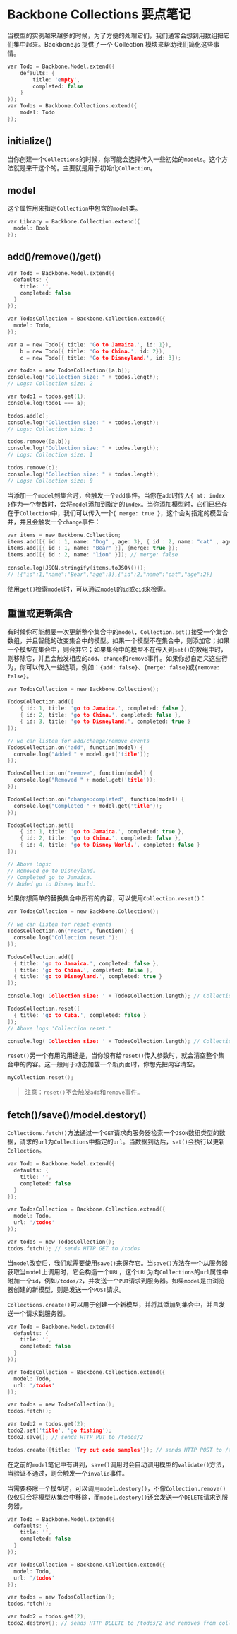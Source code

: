 Backbone Collections 要点笔记
========

当模型的实例越来越多的时候，为了方便的处理它们，我们通常会想到用数组把它们集中起来。Backbone.js 提供了一个 Collection 模块来帮助我们简化这些事情。

```c
var Todo = Backbone.Model.extend({
	defaults: {
		title: 'empty',
		completed: false
	}
});
var Todos = Backbone.Collections.extend({
	model: Todo
});
```

## initialize()

当你创建一个`Collections`的时候，你可能会选择传入一些初始的`models`。这个方法就是来干这个的。主要就是用于初始化`Collection`。

## model

这个属性用来指定`Collection`中包含的`model`类。

```c
var Library = Backbone.Collection.extend({
  model: Book
});
```

## add()/remove()/get()

```c
var Todo = Backbone.Model.extend({
  defaults: {
    title: '',
    completed: false
  }
});

var TodosCollection = Backbone.Collection.extend({
  model: Todo,
});

var a = new Todo({ title: 'Go to Jamaica.', id: 1}),
    b = new Todo({ title: 'Go to China.', id: 2}),
    c = new Todo({ title: 'Go to Disneyland.', id: 3});

var todos = new TodosCollection([a,b]);
console.log("Collection size: " + todos.length);
// Logs: Collection size: 2

var todo1 = todos.get(1);
console.log(todo1 === a);

todos.add(c);
console.log("Collection size: " + todos.length);
// Logs: Collection size: 3

todos.remove([a,b]);
console.log("Collection size: " + todos.length);
// Logs: Collection size: 1

todos.remove(c);
console.log("Collection size: " + todos.length);
// Logs: Collection size: 0
```

当添加一个`model`到集合时，会触发一个`add`事件。当你在`add`时传入`{ at: index }`作为一个参数时，会将`model`添加到指定的`index`。当你添加模型时，它们已经存在于`Collection`中，我们可以传入一个`{ merge: true }`，这个会对指定的模型合并，并且会触发一个`change`事件：

```c
var items = new Backbone.Collection;
items.add([{ id : 1, name: "Dog" , age: 3}, { id : 2, name: "cat" , age: 2}]);
items.add([{ id : 1, name: "Bear" }], {merge: true });
items.add([{ id : 2, name: "lion" }]); // merge: false
 
console.log(JSON.stringify(items.toJSON()));
// [{"id":1,"name":"Bear","age":3},{"id":2,"name":"cat","age":2}]
```

使用`get()`检索`model`时，可以通过`model`的`id`或`cid`来检索。

## 重置或更新集合

有时候你可能想要一次更新整个集合中的`model`，`Collection.set()`接受一个集合数组，并且智能的改变集合中的模型。如果一个模型不在集合中，则添加它；如果一个模型在集合中，则合并它；如果集合中的模型不在传入到`set()`的数组中时，则移除它，并且会触发相应的`add`、`change`和`remove`事件。如果你想自定义这些行为，你可以传入一些选项，例如：`{add: false}`、`{merge: false}`或`{remove: false}`。

```c
var TodosCollection = new Backbone.Collection();

TodosCollection.add([
    { id: 1, title: 'go to Jamaica.', completed: false },
    { id: 2, title: 'go to China.', completed: false },
    { id: 3, title: 'go to Disneyland.', completed: true }
]);

// we can listen for add/change/remove events
TodosCollection.on("add", function(model) {
  console.log("Added " + model.get('title'));
});

TodosCollection.on("remove", function(model) {
  console.log("Removed " + model.get('title'));
});

TodosCollection.on("change:completed", function(model) {
  console.log("Completed " + model.get('title'));
});

TodosCollection.set([
    { id: 1, title: 'go to Jamaica.', completed: true },
    { id: 2, title: 'go to China.', completed: false },
    { id: 4, title: 'go to Disney World.', completed: false }
]);

// Above logs:
// Removed go to Disneyland.
// Completed go to Jamaica.
// Added go to Disney World.
```

如果你想简单的替换集合中所有的内容，可以使用`Collection.reset()`：

```c
var TodosCollection = new Backbone.Collection();

// we can listen for reset events
TodosCollection.on("reset", function() {
  console.log("Collection reset.");
});

TodosCollection.add([
  { title: 'go to Jamaica.', completed: false },
  { title: 'go to China.', completed: false },
  { title: 'go to Disneyland.', completed: true }
]);

console.log('Collection size: ' + TodosCollection.length); // Collection size: 3

TodosCollection.reset([
  { title: 'go to Cuba.', completed: false }
]);
// Above logs 'Collection reset.'

console.log('Collection size: ' + TodosCollection.length); // Collection size: 1
```

`reset()`另一个有用的用途是，当你没有给`reset()`传入参数时，就会清空整个集合中的内容。这一般用于动态加载一个新页面时，你想先把内容清空。

```c
myCollection.reset();
```

> 注意：`reset()`不会触发`add`和`remove`事件。

## fetch()/save()/model.destory()

`Collections.fetch()`方法通过一个`GET`请求向服务器检索一个`JSON`数组类型的数据，请求的`url`为`Collections`中指定的`url`。当数据到达后，`set()`会执行以更新`Collection`。

```c
var Todo = Backbone.Model.extend({
  defaults: {
    title: '',
    completed: false
  }
});

var TodosCollection = Backbone.Collection.extend({
  model: Todo,
  url: '/todos'
});

var todos = new TodosCollection();
todos.fetch(); // sends HTTP GET to /todos
```

当`model`改变后，我们就需要使用`save()`来保存它。当`save()`方法在一个从服务器获取当`model`上调用时，它会构造一个`URL`，这个`URL`为向`Collections`的`url`属性中附加一个`id`，例如`/todos/2`，并发送一个`PUT`请求到服务器。如果`model`是由浏览器创建的新模型，则是发送一个`POST`请求。

`Collections.create()`可以用于创建一个新模型，并将其添加到集合中，并且发送一个请求到服务器。

```c
var Todo = Backbone.Model.extend({
  defaults: {
    title: '',
    completed: false
  }
});

var TodosCollection = Backbone.Collection.extend({
  model: Todo,
  url: '/todos'
});

var todos = new TodosCollection();
todos.fetch();

var todo2 = todos.get(2);
todo2.set('title', 'go fishing');
todo2.save(); // sends HTTP PUT to /todos/2

todos.create({title: 'Try out code samples'}); // sends HTTP POST to /todos and adds to collection
```

在之前的`model`笔记中有讲到，`save()`调用时会自动调用模型的`validate()`方法，当验证不通过，则会触发一个`invalid`事件。

当需要移除一个模型时，可以调用`model.destory()`，不像`Collection.remove()`仅仅只会将模型从集合中移除，而`model.destory()`还会发送一个`DELETE`请求到服务器。

```c
var Todo = Backbone.Model.extend({
  defaults: {
    title: '',
    completed: false
  }
});

var TodosCollection = Backbone.Collection.extend({
  model: Todo,
  url: '/todos'
});

var todos = new TodosCollection();
todos.fetch();

var todo2 = todos.get(2);
todo2.destroy(); // sends HTTP DELETE to /todos/2 and removes from collection
```









